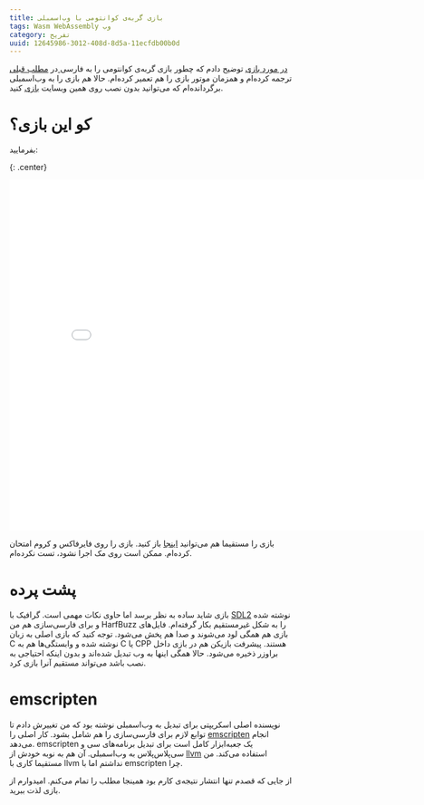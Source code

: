 ```yaml
---
title: بازی گربه‌ی کوانتومی با وب‌اسمبلی
tags: Wasm WebAssembly وب
category: تفریح
uuid: 12645986-3012-408d-8d5a-11ecfdb00b0d
---
```

در [مطلب قبلی‎ در مورد بازی] توضیح دادم که چطور بازی گربه‌ی کوانتومی را به فارسی ترجمه کرده‌ام و همزمان موتور بازی را هم تعمیر کرده‌ام. حالا هم بازی را به وب‌اسمبلی برگردانده‌ام که می‌توانید بدون نصب روی همین وبسایت [بازی] کنید.

# کو این بازی؟
بفرمایید:

{: .center}
<iframe src="assets/instead/instead-em.html?cat.zip" title="گربه‌ی کوانتومی به وب اسمبلی" style="border:none;height:620px;width:820px"></iframe> 

بازی را مستقیما هم می‌توانید [اینجا] باز کنید. بازی را روی فایرفاکس و کروم امتحان کرده‌ام. ممکن است روی مک اجرا نشود، تست نکرده‌ام.


# پشت پرده
بازی شاید ساده به نظر برسد اما حاوی نکات مهمی است. گرافیک با [SDL2] نوشته شده و برای فارسی‌سازی هم من HarfBuzz را به شکل غیرمستقیم بکار گرفته‌ام. فایل‌های بازی هم همگی لود می‌شوند و صدا هم پخش می‌شود. توجه کنید که بازی اصلی به زبان C نوشته شده و وابستگی‌ها هم به C یا CPP هستند. پیشرفت بازیکن هم در بازی داخل براوزر ذخیره می‌شود. حالا همگی اینها به وب تبدیل شده‌اند و بدون اینکه احتیاجی به نصب باشد می‌تواند مستقیم آنرا بازی کرد. 

# emscripten
نویسنده اصلی اسکریپتی برای تبدیل به وب‌اسمبلی نوشته بود که من تغییرش دادم تا توابع لازم برای فارسی‌سازی را هم شامل بشود. کار اصلی را [emscripten] انجام می‌دهد. emscripten یک جعبه‌ابزار کامل است برای تبدیل برنامه‌های سی و سی‌پلاس‌پلاس به وب‌اسمبلی. آن هم به نوبه خودش از [llvm] استفاده می‌کند. من مستقیما کاری با llvm نداشتم اما با emscripten چرا.

از جایی که قصدم تنها انتشار نتیجه‌ی کارم بود همینجا مطلب را تمام می‌کنم. امیدوارم از بازی لذت ببرید.

[مطلب قبلی‎ در مورد بازی]: ./quantum-cat.html/
[اینجا]: assets/instead/instead-em.html?cat.zip
[بازی]: assets/instead/instead-em.html?cat.zip
[SDL2]: https://www.libsdl.org/
[emscripten]: emscripten.org/
[llvm]: llvm.org/
